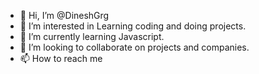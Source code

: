 - 👋 Hi, I’m @DineshGrg
- 👀 I’m interested in Learning coding and doing projects.
- 🌱 I’m currently learning Javascript.
- 💞️ I’m looking to collaborate on projects and companies.
- 📫 How to reach me 


<!---
DineshGrg/DineshGrg is a ✨ special ✨ repository because its `README.md` (this file) appears on your GitHub profile.
You can click the Preview link to take a look at your changes.
--->
